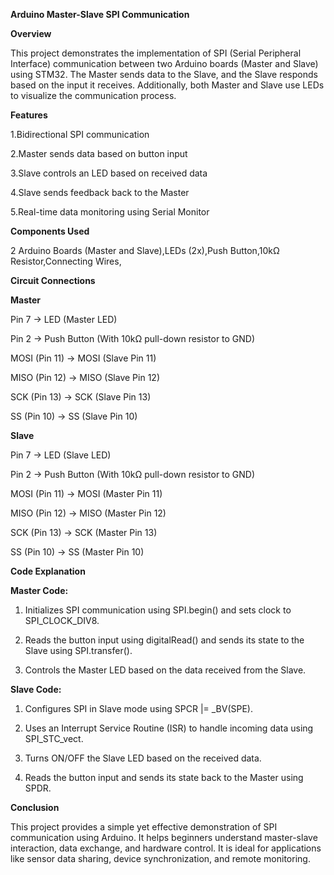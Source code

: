 **Arduino Master-Slave SPI Communication**

**Overview**

This project demonstrates the implementation of SPI (Serial Peripheral Interface) communication between two Arduino boards (Master and Slave) using STM32. The Master sends data to the Slave, and the Slave responds based on the input it receives. Additionally, both Master and Slave use LEDs to visualize the communication process.

**Features**

1.Bidirectional SPI communication

2.Master sends data based on button input

3.Slave controls an LED based on received data

4.Slave sends feedback back to the Master

5.Real-time data monitoring using Serial Monitor

**Components Used**

2 Arduino Boards (Master and Slave),LEDs (2x),Push Button,10kΩ Resistor,Connecting Wires,

**Circuit Connections**

**Master**

Pin 7 -> LED (Master LED)

Pin 2 -> Push Button (With 10kΩ pull-down resistor to GND)

MOSI (Pin 11) -> MOSI (Slave Pin 11)

MISO (Pin 12) -> MISO (Slave Pin 12)

SCK (Pin 13) -> SCK (Slave Pin 13)

SS (Pin 10) -> SS (Slave Pin 10)

**Slave**

Pin 7 -> LED (Slave LED)

Pin 2 -> Push Button (With 10kΩ pull-down resistor to GND)

MOSI (Pin 11) -> MOSI (Master Pin 11)

MISO (Pin 12) -> MISO (Master Pin 12)

SCK (Pin 13) -> SCK (Master Pin 13)

SS (Pin 10) -> SS (Master Pin 10)

**Code Explanation**

**Master Code:**

1. Initializes SPI communication using SPI.begin() and sets clock to SPI_CLOCK_DIV8.

2. Reads the button input using digitalRead() and sends its state to the Slave using SPI.transfer().

3. Controls the Master LED based on the data received from the Slave.

**Slave Code:**

1. Configures SPI in Slave mode using SPCR |= _BV(SPE).

2. Uses an Interrupt Service Routine (ISR) to handle incoming data using SPI_STC_vect.

3. Turns ON/OFF the Slave LED based on the received data.

4. Reads the button input and sends its state back to the Master using SPDR.

**Conclusion**

This project provides a simple yet effective demonstration of SPI communication using Arduino. It helps beginners understand master-slave interaction, data exchange, and hardware control. It is ideal for applications like sensor data sharing, device synchronization, and remote monitoring.
